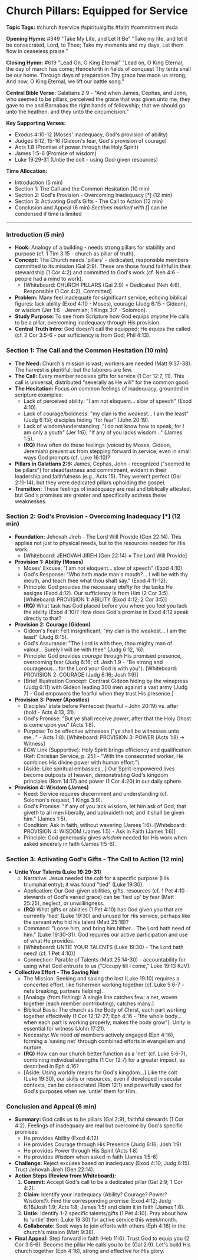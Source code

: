 # Church Pillars: Equipped for Service

**Topic Tags:** #church #service #spiritualgifts #faith #commitment #sda

**Opening Hymn:** #349 "Take My Life, and Let It Be" "Take my life, and let it
be consecrated, Lord, to Thee; Take my moments and my days, Let them flow in
ceaseless praise."

**Closing Hymn:** #619 "Lead On, O King Eternal" "Lead on, O King Eternal, the
day of march has come; Henceforth in fields of conquest Thy tents shall be our
home. Through days of preparation Thy grace has made us strong, And now, O King
Eternal, we lift our battle song."

**Central Bible Verse:** Galatians 2:9 - "And when James, Cephas, and John, who
seemed to be pillars, perceived the grace that was given unto me, they gave to
me and Barnabas the right hands of fellowship; that we should go unto the
heathen, and they unto the circumcision."

**Key Supporting Verses:**

- Exodus 4:10-12 (Moses' inadequacy, God's provision of ability)
- Judges 6:12, 15-16 (Gideon's fear, God's provision of courage)
- Acts 1:8 (Promise of power through the Holy Spirit)
- James 1:5-6 (Promise of wisdom)
- Luke 19:29-31 (Untie the colt - using God-given resources)

**Time Allocation:**

- Introduction (5 min)
- Section 1: The Call and the Common Hesitation (10 min)
- Section 2: God's Provision - Overcoming Inadequacy [*] (12 min)
- Section 3: Activating God's Gifts - The Call to Action (12 min)
- Conclusion and Appeal (6 min) _Sections marked with [_] can be condensed if
  time is limited

---

### Introduction (5 min)

- **Hook:** Analogy of a building - needs strong pillars for stability and
  purpose (cf. 1 Tim 3:15 - church as pillar of truth).
- **Concept:** The Church needs 'pillars' - dedicated, responsible members
  committed to its mission (Gal 2:9). These are those found faithful in their
  stewardship (1 Cor 4:2) and committed to God's work (cf. Neh 4:6 - people had
  a mind to work).
  - [Whiteboard: CHURCH PILLARS (Gal 2:9) = Dedicated (Neh 4:6), Responsible (1
    Cor 4:2), Committed]
- **Problem:** Many feel inadequate for significant service, echoing biblical
  figures: lack ability (Exod 4:10 - Moses), courage (Judg 6:15 - Gideon), or
  wisdom (Jer 1:6 - Jeremiah; 1 Kings 3:7 - Solomon).
- **Study Purpose:** To see from Scripture how God equips _anyone_ He calls to
  be a pillar, overcoming inadequacy through His provision.
- **Central Truth Intro:** God doesn't call the equipped; He equips the called
  (cf. 2 Cor 3:5-6 - our sufficiency is from God; Phil 4:13).

### Section 1: The Call and the Common Hesitation (10 min)

- **The Need:** Church's mission is vast; workers are needed (Matt 9:37-38). The
  harvest is plentiful, but the laborers are few.
- **The Call:** Every member receives gifts for service (1 Cor 12:7, 11). This
  call is universal, distributed "severally as He will" for the common good.
- **The Hesitation:** Focus on common feelings of inadequacy, grounded in
  scripture examples:
  - Lack of perceived ability: "I am not eloquent... slow of speech" (Exod
    4:10).
  - Lack of courage/boldness: "my clan is the weakest... I am the least" (Judg
    6:15); disciples hiding "for fear" (John 20:19).
  - Lack of wisdom/understanding: "I do not know how to speak, for I am only a
    youth" (Jer 1:6); "If any of you lacks wisdom..." (James 1:5).
  - **(RQ)** How often do these feelings (voiced by Moses, Gideon, Jeremiah)
    prevent us from stepping forward in service, even in small ways God prompts
    (cf. Luke 16:10)?
- **Pillars in Galatians 2:9:** James, Cephas, John - recognized ("seemed to be
  pillars") for steadfastness and commitment, evident in their leadership and
  faithfulness (e.g., Acts 15). They weren't perfect (Gal 2:11-14), but they
  were dedicated pillars upholding the gospel.
- **Transition:** These feelings of inadequacy are real and biblically attested,
  but God's promises are greater and specifically address these weaknesses.

### Section 2: God's Provision - Overcoming Inadequacy [*] (12 min)

- **Foundation:** Jehovah Jireh - The Lord Will Provide (Gen 22:14). This
  applies not just to physical needs, but to the resources needed for His work.
  - [Whiteboard: JEHOVAH JIREH (Gen 22:14) = The Lord Will Provide]
- **Provision 1: Ability (Moses)**
  - Moses' Excuse: "I am not eloquent... slow of speech" (Exod 4:10).
  - God's Response: "Who hath made man's mouth?... I will be with thy mouth, and
    teach thee what thou shalt say." (Exod 4:11-12).
  - Principle: God provides the necessary _ability_ for the tasks He assigns
    (Exod 4:12). Our sufficiency is from Him (2 Cor 3:5). [Whiteboard: PROVISION
    1: ABILITY (Exod 4:12; 2 Cor 3:5)]
  - **(RQ)** What task has God placed before you where you feel you lack the
    ability (Exod 4:10)? How does God's promise in Exod 4:12 speak directly to
    that?
- **Provision 2: Courage (Gideon)**
  - Gideon's Fear: Felt insignificant, "my clan is the weakest... I am the
    least" (Judg 6:15).
  - God's Assurance: "The Lord is with thee, thou mighty man of valour... Surely
    I will be with thee" (Judg 6:12, 16).
  - Principle: God provides _courage_ through His promised presence, overcoming
    fear (Judg 6:16; cf. Josh 1:9 - "Be strong and courageous... for the Lord
    your God is with you"). [Whiteboard: PROVISION 2: COURAGE (Judg 6:16; Josh
    1:9)]
  - [Brief Illustration Concept: Contrast Gideon hiding by the winepress (Judg
    6:11) with Gideon leading 300 men against a vast army (Judg 7) - God
    empowers the fearful when they trust His presence.]
- **Provision 3: Power (Apostles)**
  - Disciples' state before Pentecost (fearful - John 20:19) vs. after (bold -
    Acts 4:13, 31).
  - God's Promise: "But ye shall receive _power_, after that the Holy Ghost is
    come upon you" (Acts 1:8).
  - Purpose: To be effective witnesses ("ye shall be witnesses unto me..." -
    Acts 1:8). [Whiteboard: PROVISION 3: POWER (Acts 1:8) -> Witness]
  - EGW Link (Supportive): Holy Spirit brings efficiency and qualification (Ref:
    Christian Service, p. 251 - "With the consecrated worker, He combines His
    divine power with human effort.").
  - [Aside: Like spiritual embassies...] Our Spirit-empowered lives become
    outposts of heaven, demonstrating God's kingdom principles (Rom 14:17) and
    power (1 Cor 4:20) in our daily sphere.
- **Provision 4: Wisdom (James)**
  - Need: Service requires discernment and understanding (cf. Solomon's request,
    1 Kings 3:9).
  - God's Promise: "If any of you lack wisdom, let him ask of God, that giveth
    to all men liberally, and upbraideth not; and it shall be given him." (James
    1:5).
  - Condition: Ask in faith, without wavering (James 1:6). [Whiteboard:
    PROVISION 4: WISDOM (James 1:5) - Ask in Faith (James 1:6)]
  - Principle: God generously gives _wisdom_ needed for His work when asked
    sincerely in faith (James 1:5-6).

### Section 3: Activating God's Gifts - The Call to Action (12 min)

- **Untie Your Talents (Luke 19:29-31)**
  - Narrative: Jesus needed the colt for a specific purpose (His triumphal
    entry); it was found "tied" (Luke 19:30).
  - Application: Our God-given abilities, gifts, resources (cf. 1 Pet 4:10 -
    stewards of God's varied grace) can be 'tied up' by fear (Matt 25:25),
    neglect, or unwillingness.
  - **(RQ)** What gifts or abilities (1 Pet 4:10) has God given you that are
    currently 'tied' (Luke 19:30) and unused for His service, perhaps like the
    servant who hid his talent (Matt 25:18)?
  - Command: "Loose him, and bring him hither... The Lord hath need of him."
    (Luke 19:30-31). God requires our active participation and use of what He
    provides.
  - [Whiteboard: UNTIE YOUR TALENTS (Luke 19:30) - The Lord hath need! (cf. 1
    Pet 4:10)]
  - Connection: Parable of Talents (Matt 25:14-30) - accountability for using
    what God entrusts to us ("Occupy till I come," Luke 19:13 KJV).
- **Collective Effort - The Saving Net**
  - The Mission: Seeking and saving the lost (Luke 19:10) requires a concerted
    effort, like fishermen working together (cf. Luke 5:6-7 - nets breaking,
    partners helping).
  - [Analogy (from fishing): A single line catches few; a net, woven together
    (each member contributing), catches many.]
  - Biblical Basis: The church as the Body of Christ, each part working together
    effectively (1 Cor 12:12-27; Eph 4:16 - "the whole body... when each part is
    working properly, makes the body grow"). Unity is essential for witness
    (John 17:21).
  - Necessity: We need _all_ members actively engaged (Eph 4:16), forming a
    'saving net' through combined efforts in evangelism and nurture.
  - **(RQ)** How can our church better function as a 'net' (cf. Luke 5:6-7),
    combining individual strengths (1 Cor 12:7) for a greater impact, as
    described in Eph 4:16?
  - [Aside: Using worldly means for God's kingdom...] Like the colt (Luke
    19:30), our skills or resources, even if developed in secular contexts, can
    be consecrated (Rom 12:1) and powerfully used for God's purposes when we
    'untie' them for Him.

### Conclusion and Appeal (6 min)

- **Summary:** God calls _us_ to be pillars (Gal 2:9), faithful stewards (1 Cor
  4:2). Feelings of inadequacy are real but overcome by God's specific promises:
  - He provides Ability (Exod 4:12)
  - He provides Courage through His Presence (Judg 6:16; Josh 1:9)
  - He provides Power through His Spirit (Acts 1:8)
  - He provides Wisdom when asked in faith (James 1:5-6)
- **Challenge:** Reject excuses based on inadequacy (Exod 4:10; Judg 6:15).
  Trust Jehovah Jireh (Gen 22:14).
- **Action Steps (Review from Whiteboard):**
  1.  **Commit:** Accept God's call to be a dedicated pillar (Gal 2:9; 1 Cor
      4:2).
  2.  **Claim:** Identify your inadequacy (Ability? Courage? Power? Wisdom?).
      Find the corresponding promise (Exod 4:12; Judg 6:16/Josh 1:9; Acts 1:8;
      James 1:5) and claim it in faith (James 1:6).
  3.  **Untie:** Identify 1-2 specific talents/gifts (1 Pet 4:10). Pray about
      how to 'untie' them (Luke 19:30) for active service this week/month.
  4.  **Collaborate:** Seek ways to join efforts with others (Eph 4:16) in the
      church's mission (Matt 9:38).
- **Final Appeal:** Step forward in faith (Heb 11:6). Trust God to equip you (2
  Cor 3:5-6). Become the pillar He calls you to be (Gal 2:9). Let's build His
  church together (Eph 4:16), strong and effective for His glory.
